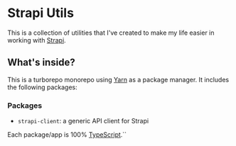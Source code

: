 # Strapi Utils

This is a collection of utilities that I've created to make my life easier in working with [Strapi](https://strapi.io).

## What's inside?

This is a turborepo monorepo using [Yarn](https://classic.yarnpkg.com/) as a package manager. It includes the following packages:

### Packages

- `strapi-client`: a generic API client for Strapi

Each package/app is 100% [TypeScript](https://www.typescriptlang.org/).``
